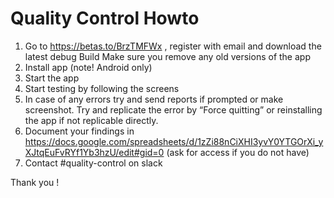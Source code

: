 
# Quality Control Howto

1. Go to https://betas.to/BrzTMFWx , register with email and download the latest debug Build
Make sure you remove any old versions of the app
1. Install app (note! Android only)
1. Start the app
1. Start testing by following the screens
1. In case of any errors try and send reports if prompted or make screenshot. Try and replicate the error by “Force quitting” or reinstalling the app if not replicable directly.  
1. Document your findings in https://docs.google.com/spreadsheets/d/1zZi88nCiXHI3yvY0YTGOrXi_yXJtqEuFvRYf1Yb3hzU/edit#gid=0 (ask for access if you do not have)
1. Contact #quality-control on slack

Thank you !
